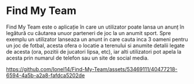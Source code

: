 # Find My Team
 Find My Team este o aplicație în care un utilizator poate lansa un anunț în legătură cu căutarea unuor parteneri de joc  la un anumit sport. Spre exemplu un utilizator lanseaza un  anunt in care cauta inca 3 oameni pentru un joc de fotbal, acesta  ofera o locatie a terenului si anumite detalii legate de acesta (ora, pozitii de jucatori lipsa, etc), iar alti utilizatori pot apela la acesta prin numarul de telefon sau un site de social media.

https://github.com/Ionel14/Find-My-Team/assets/53469111/40477218-6594-4a5b-a2a8-fafdca5202de
